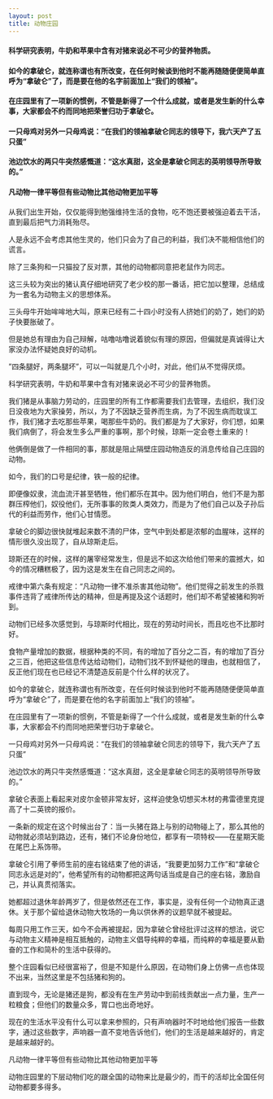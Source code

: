```yaml
---
layout: post
title: 动物庄园
---
```

#### 科学研究表明，牛奶和苹果中含有对猪来说必不可少的营养物质。      
#### 如今的拿破仑，就连称谓也有所改变，在任何时候谈到他时不能再随随便便简单直呼为“拿破仑”了，而是要在他的名字前面加上“我们的领袖”。         
#### 在庄园里有了一项新的惯例，不管是新得了一个什么成就，或者是发生新的什么幸事，大家都会不约而同地把荣誉归功于拿破仑。
#### 一只母鸡对另外一只母鸡说：“在我们的领袖拿破仑同志的领导下，我六天产了五只蛋”
#### 池边饮水的两只牛突然感慨道：“这水真甜，这全是拿破仑同志的英明领导所导致的。”               
#### 凡动物一律平等但有些动物比其他动物更加平等
<!-- more -->
从我们出生开始，仅仅能得到勉强维持生活的食物，吃不饱还要被强迫着去干活，直到最后把气力消耗殆尽。               

人是永远不会考虑其他生灵的，他们只会为了自己的利益，我们决不能相信他们的谎言。               

除了三条狗和一只猫投了反对票，其他的动物都同意把老鼠作为同志。               

这三头较为突出的猪认真仔细地研究了老少校的那一番话，把它加以整理，总结成为一套名为动物主义的思想体系。               

三头母牛开始哞哞地大叫，原来已经有二十四小时没有人挤她们的奶了，她们的奶子快要胀破了。               

但是她总有理由为自己辩解，咕噜咕噜说着貌似有理的原因，但偏就是真诚得让大家没办法怀疑她良好的动机。               

”四条腿好，两条腿坏”，可以一叫就是几个小时，对此，他们从不觉得厌烦。               

科学研究表明，牛奶和苹果中含有对猪来说必不可少的营养物质。               

我们猪是从事脑力劳动的，庄园里的所有工作都需要我们去管理，去组织，我们没日没夜地为大家操劳，所以，为了不因缺乏营养而生病，为了不因生病而耽误工作，我们猪才去吃那些苹果，喝那些牛奶的。我们都是为了大家好，你们想，如果我们病倒了，将会发生多么严重的事啊，那个时候，琼斯一定会卷土重来的！               

他俩倒是做了一件相同的事，那就是阻止隔壁庄园动物造反的消息传给自己庄园的动物。               

如今，我们的口号是纪律，铁一般的纪律。               

即便像奴隶，流血流汗甚至牺牲，他们都乐在其中。因为他们明白，他们不是为那群压榨他们，奴役他们，无所事事的败类人类效力，而是为了他们自己以及子孙后代的利益而劳作，他们心甘情愿。               

拿破仑的脚边很快就堆起来数不清的尸体，空气中到处都是浓郁的血腥味，这样的情形很久没出现了，自从琼斯走后。               

琼斯还在的时候，这样的屠宰经常发生，但是远不如这次给他们带来的震撼大，如今的情况糟糕极了，因为这是发生在自己同志之间的。               

戒律中第六条有规定：“凡动物一律不准杀害其他动物”。他们觉得之前发生的杀戮事件违背了戒律所传达的精神，但是再提及这个话题时，他们却不希望被猪和狗听到。               

动物们已经多次感觉到，与琼斯时代相比，现在的劳动时间长，而且吃也不比那时好。               

食物产量增加的数据，根据种类的不同，有的增加了百分之二百，有的增加了百分之三百，他把这些信息传达给动物们，动物们找不到怀疑他的理由，也就相信了，反正他们现在也已经记不清楚造反前是个什么样的状况了。               

如今的拿破仑，就连称谓也有所改变，在任何时候谈到他时不能再随随便便简单直呼为“拿破仑”了，而是要在他的名字前面加上“我们的领袖”。               

在庄园里有了一项新的惯例，不管是新得了一个什么成就，或者是发生新的什么幸事，大家都会不约而同地把荣誉归功于拿破仑。               

一只母鸡对另外一只母鸡说：“在我们的领袖拿破仑同志的领导下，我六天产了五只蛋”               

池边饮水的两只牛突然感慨道：“这水真甜，这全是拿破仑同志的英明领导所导致的。”               

拿破仑表面上看起来对皮尔金顿非常友好，这样迫使急切想买木材的弗雷德里克提高了十二英镑的报价。               

一条新的规定在这个时候出台了：当一头猪在路上与别的动物碰上了，那么其他的动物就必须站到路边，还有，猪们不论身份地位，都享有一项特权——在星期天能在尾巴上系饰带。               

拿破仑引用了拳师生前的座右铭结束了他的讲话，“我要更加努力工作”和“拿破仑同志永远是对的”，他希望所有的动物都把这两句话当成是自己的座右铭，激励自己，并认真贯彻落实。               

她都超过退休年龄两岁了，但是依然还在工作，事实是，没有任何一个动物真正退休。关于那个留给退休动物大牧场的一角以供休养的议题早就不被提起。               

每周只用工作三天，如今不会再被提起，因为拿破仑曾经批评过这样的想法，说它与动物主义精神是相互抵触的，动物主义倡导纯粹的幸福，而纯粹的幸福是要从勤奋的工作和简朴的生活中获得的。               

整个庄园看似已经很富裕了，但是不知是什么原因，在动物们身上仿佛一点也体现不出来，当然这里是不包括猪和狗的。               

直到现今，无论是猪还是狗，都没有在生产劳动中到前线贡献出一点力量，生产一粒粮食；但他们的数量众多，胃口也出奇地好。               

现在的生活水平没有什么可以拿来参照的，只有声响器时不时地给他们报告一些数字，通过这些数字，声响器一直不变地告诉他们，他们的生活是越来越好的，肯定是越来越好的。               

凡动物一律平等但有些动物比其他动物更加平等               

动物庄园里的下层动物们吃的跟全国的动物来比是最少的，而干的活却比全国任何动物都要多得多。